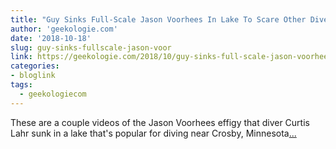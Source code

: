 ```yaml
---
title: "Guy Sinks Full-Scale Jason Voorhees In Lake To Scare Other Divers"
author: 'geekologie.com'
date: '2018-10-18'
slug: guy-sinks-fullscale-jason-voor
link: https://geekologie.com/2018/10/guy-sinks-full-scale-jason-voorhees-in-l.php
categories:
- bloglink
tags:
  - geekologiecom
---
```


These are a couple videos of the Jason Voorhees effigy that diver Curtis Lahr sunk in a lake that's popular for diving near Crosby, Minnesota[... <i class="fas fa-external-link-alt"></i>](https://geekologie.com/2018/10/guy-sinks-full-scale-jason-voorhees-in-l.php)

